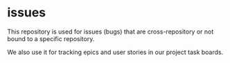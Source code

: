 # issues

This repository is used for issues (bugs) that are cross-repository or not bound to a specific repository.

We also use it for tracking epics and user stories in our project task boards.
